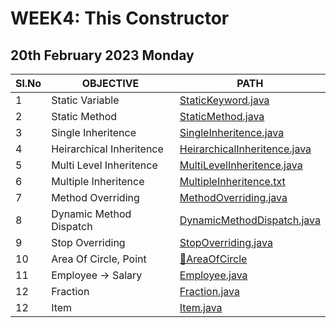 # WEEK4: This Constructor

## 20th February 2023 Monday

| Sl.No | OBJECTIVE                | PATH                                                           |
| ----- | ------------------------ | -------------------------------------------------------------- |
| 1     | Static Variable          | [StaticKeyword.java](./StaticKeyword.java)                     |
| 2     | Static Method            | [StaticMethod.java](./StaticMethod.java)                       |
| 3     | Single Inheritence       | [SingleInheritence.java](./SingleInheritence.java)             |
| 4     | Heirarchical Inheritence | [HeirarchicalInheritence.java](./HeirarchicalInheritence.java) |
| 5     | Multi Level Inheritence  | [MultiLevelInheritence.java](./MultiLevelInheritence.java)     |
| 6     | Multiple Inheritence     | [MultipleInheritence.txt](./MultipleInheritence.txt)           |
| 7     | Method Overriding        | [MethodOverriding.java](./MethodOverriding.java)               |
| 8     | Dynamic Method Dispatch  | [DynamicMethodDispatch.java](./DynamicMethodDispatch.java)     |
| 9     | Stop Overriding          | [StopOverriding.java](./StopOverriding.java)                   |
| 10    | Area Of Circle, Point    | [📂AreaOfCircle](./AreaOfCircle/Main.java)                     |
| 11    | Employee -> Salary       | [Employee.java](./Employee.java)                               |
| 12    | Fraction                 | [Fraction.java](./Fraction.java)                               |
| 12    | Item                 | [Item.java](./Item.java)                               |
